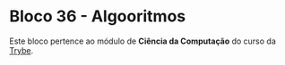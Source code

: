 # Bloco 36 - Algooritmos

Este bloco pertence ao módulo de **Ciência da Computação** do curso da [Trybe](https://www.betrybe.com/).
